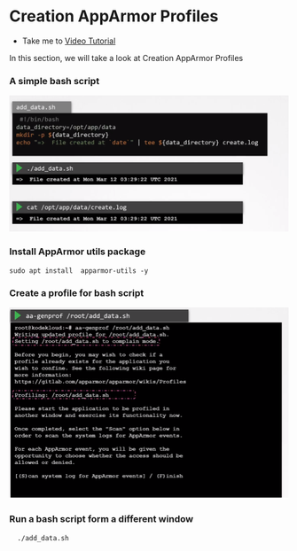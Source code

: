 # Creation AppArmor Profiles
  - Take me to [Video Tutorial](https://kodekloud.com/courses/1378608/lectures/31704453)

In this section, we will take a look at Creation AppArmor Profiles


### A simple bash script
![simpleBashScript](../../images/simpleBashScript.png)


### Install AppArmor utils package

    sudo apt install  apparmor-utils -y


### Create a profile for bash script

![apparmorprofileBash](../../images/apparmorprofileBash.png)


### Run a bash script form a different window

      ./add_data.sh
